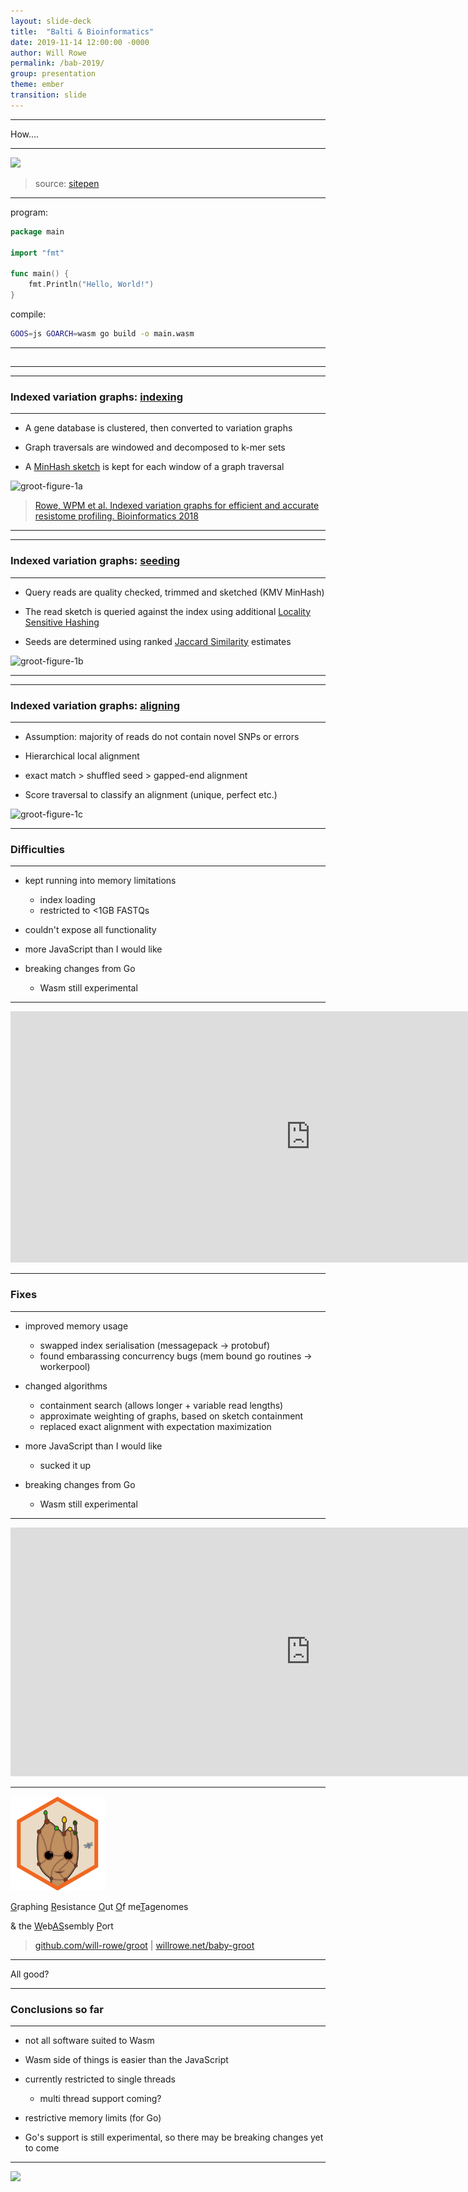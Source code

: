 ```yaml
---
layout: slide-deck
title:  "Balti & Bioinformatics"
date: 2019-11-14 12:00:00 -0000
author: Will Rowe
permalink: /bab-2019/
group: presentation
theme: ember
transition: slide
---
```


<script type="text/template">

#### Nov 2019

***

# GROOT & the WASP
### WebAssembly Ports For Lightweight & Accessible Bioinformatics Apps

***

<br/>slides: [willrowe.net/bab-2019](https://willrowe.net/bab-2019) | twitter: [wil_rowe](https://twitter.com/wil_rowe)

----

What is WebAssembly?

----

"WebAssembly (abbreviated Wasm) is a binary instruction format for a stack-based virtual machine."

<br/>
<div align="right">
<i>webassembly.org<i/>
<div/>

---

WebAssembly is a way to take code in **any programming language** and run it **in a web browser**

---

* Efficient and fast
  * WebAssembly aims to execute at native speed

* Safe
  * memory-safe, sandboxed execution environment
  * enforce the same-origin and permissions security policies of the browser

* Open and debuggable
  * designed to be pretty-printed in a textual format for debugging, testing, experimenting, optimizing, learning, teaching, and writing programs by hand

* Part of the open web platform
  * designed to maintain the versionless, feature-tested, and backwards-compatible nature of the web
  * modules will be able to call into and out of the JavaScript context and access browser functionality through the same Web APIs accessible from JavaScript

----

Why use WebAssembly for bioinformatics?

----

* accessibility
  * an alternative to the command line

* privacy
  * you don't have to upload your sequencing data anywhere

* portability
  * runs in any (big four) browser

* maintainability
  * don't need multiple codebases (one for web, one for CLI)
  * no web server requirements (API, server etc.)

---

### Some examples

***

* Luiz Irber has a great [blog post](https://blog.luizirber.org/2018/08/27/sourmash-wasm/) on porting [sourmash](https://github.com/dib-lab/sourmash) to Wasm

* [Chromatic](https://www.ncbi.nlm.nih.gov/pmc/articles/PMC5987889/) is a web app for visual inspection of genomic variation

* a company called Invitae made a [seqtk](https://github.com/lh3/seqtk) port and wrote a [blog post](https://www.smashingmagazine.com/2019/04/webassembly-speed-web-app/)

---

<img src="https://cloud.netlifyusercontent.com/assets/344dbf88-fdf9-42bb-adb4-46f01eedd629/41d4b2ef-fa85-4a1f-ba23-f4abbbf44ac4/webassembly-speed-web-app6.png" width="80%">

> Invitae ported seqtk to Wasm to improve upon their javascript FASTQ parser ([source](https://www.smashingmagazine.com/2019/04/webassembly-speed-web-app/))

---

<blockquote class="twitter-tweet"><p lang="en" dir="ltr">Catch our <a href="https://twitter.com/hashtag/Ensembl2020?src=hash&amp;ref_src=twsrc%5Etfw">#Ensembl2020</a> poster at <a href="https://twitter.com/hashtag/VizBi?src=hash&amp;ref_src=twsrc%5Etfw">#VizBi</a> to see the technologies we&#39;ll be using to power our new site, and chat with the developers and designers.<a href="https://t.co/Tv2G8gxcms">https://t.co/Tv2G8gxcms</a> <a href="https://t.co/ihIqfM8WK6">pic.twitter.com/ihIqfM8WK6</a></p>&mdash; Ensembl (@ensembl) <a href="https://twitter.com/ensembl/status/1106140169575514113?ref_src=twsrc%5Etfw">March 14, 2019</a></blockquote><script async src="https://platform.twitter.com/widgets.js" charset="utf-8"></script>

----

How....

----

![](https://www.sitepen.com/blog/wp-content/uploads/2018/12/go_blog3.png)

> source: [sitepen](https://www.sitepen.com/blog/compiling-go-to-webassembly/)

----

program:

```go
package main
 
import "fmt"
 
func main() {
    fmt.Println("Hello, World!")
}
```

compile:

```bash
GOOS=js GOARCH=wasm go build -o main.wasm
```

----

<section data-background-image="{{site.url}}/_slides/slide-data/melb-2018/comic-strip-2.png" data-background-size="contain" background-repeat="no-repeat"><h2></h2></section>

----

***

### Indexed variation graphs: [indexing]()

***

* A gene database is clustered, then converted to variation graphs

* Graph traversals are windowed and decomposed to k-mer sets

* A [MinHash sketch]() is kept for each window of a graph traversal

![groot-figure-1a]({{site.url}}/_slides/slide-data/iror/figure-1a.png)

> [Rowe, WPM et al. Indexed variation graphs for efficient and accurate resistome profiling. Bioinformatics 2018](https://doi.org/10.1093/bioinformatics/bty387)

---

***

### Indexed variation graphs: [seeding]()

***

* Query reads are quality checked, trimmed and sketched (KMV MinHash)

* The read sketch is queried against the index using additional [Locality Sensitive Hashing]()

* Seeds are determined using ranked [Jaccard Similarity]() estimates

![groot-figure-1b]({{site.url}}/_slides/slide-data/iror/figure-1b.png)

---

***

### Indexed variation graphs: [aligning]()

***

* Assumption: majority of reads do not contain novel SNPs or errors

* Hierarchical local alignment
 - exact match > shuffled seed > gapped-end alignment

* Score traversal to classify an alignment (unique, perfect etc.)

![groot-figure-1c]({{site.url}}/_slides/slide-data/iror/figure-1c.png)

----

### Difficulties

***

* kept running into memory limitations
  * index loading
  * restricted to <1GB FASTQs

* couldn't expose all functionality

* more JavaScript than I would like

* breaking changes from Go
  * Wasm still experimental

----

<iframe src="https://giphy.com/embed/7UL2HdkAtRH8Y" width="960" height="402" frameBorder="0" class="giphy-embed" allowFullScreen></iframe>

----

### Fixes

***

* improved memory usage
  * swapped index serialisation (messagepack -> protobuf)
  * found embarassing concurrency bugs (mem bound go routines -> workerpool)

* changed algorithms
  * containment search (allows longer + variable read lengths)
  * approximate weighting of graphs, based on sketch containment
  * replaced exact alignment with expectation maximization

* more JavaScript than I would like
  * sucked it up

* breaking changes from Go
  * Wasm still experimental

----

<iframe src="https://giphy.com/embed/J6VR03Q4GRO12" width="960" height="398" frameBorder="0" class="giphy-embed" allowFullScreen></iframe>

----

<img src="https://raw.githubusercontent.com/will-rowe/baby-groot/master/misc/baby-groot-logo.png" width="30%">

[G]()raphing [R]()esistance [O]()ut [O]()f me[T]()agenomes

& the [W]()eb[AS]()sembly [P]()ort

> [github.com/will-rowe/groot](https://github.com/will-rowe/baby-groot) | [willrowe.net/baby-groot](https://willrowe.net/baby-groot)

----

All good?

----

### Conclusions so far

***

* not all software suited to Wasm

* Wasm side of things is easier than the JavaScript

* currently restricted to single threads
  * multi thread support coming?

* restrictive memory limits (for Go)

* Go's support is still experimental, so there may be breaking changes yet to come

----

![]({{site.url}}/_slides/slide-data/bab-2019/balti-and-binfies-2019.png)

</script>

</script>
<section>
    <pre><code data-trim data-noescape>
    </code></pre>
</section>
